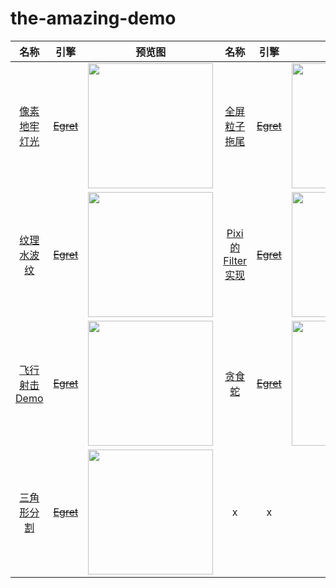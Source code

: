 # the-amazing-demo


|名称|引擎|预览图|名称|引擎|预览图|
|:-:|:-:|:-:|:-:|:-:|:-:|
|[像素地牢灯光](https://kevinchen2046.github.io/demo/RoguelikeDemo)|[~~Egret~~](https://github.com/egret-labs)|<img src="https://kevinchen2046.github.io/thum/RoguelikeDemo.png" width="200"/>|[全屏粒子拖尾](https://kevinchen2046.github.io/demo/ScreenDemo)|[~~Egret~~](https://github.com/egret-labs)|<img src="https://kevinchen2046.github.io/thum/ScreenDemo.png" width="200"/>|
|[纹理水波纹](https://kevinchen2046.github.io/demo/WaveDemo)|[~~Egret~~](https://github.com/egret-labs)|<img src="https://kevinchen2046.github.io/thum/WaveDemo.png" width="200"/>|[Pixi的Filter实现](https://kevinchen2046.github.io/demo/PIXIDemo)|[~~Egret~~](https://github.com/egret-labs)|<img src="https://kevinchen2046.github.io/thum/PIXIDemo.png" width="200"/>|
|[飞行射击Demo](https://kevinchen2046.github.io/demo/PlantDemo)|[~~Egret~~](https://github.com/egret-labs)|<img src="https://kevinchen2046.github.io/thum/PlantDemo.png" width="200"/>|[贪食蛇](https://kevinchen2046.github.io/demo/SnakeDemo)|[~~Egret~~](https://github.com/egret-labs)|<img src="https://kevinchen2046.github.io/thum/SnakeDemo.png" width="200"/>|
|[三角形分割](https://kevinchen2046.github.io/demo/MeshDemo)|[~~Egret~~](https://github.com/egret-labs)|<img src="https://kevinchen2046.github.io/thum/MeshDemo.png" width="200"/>|x|x|x|
